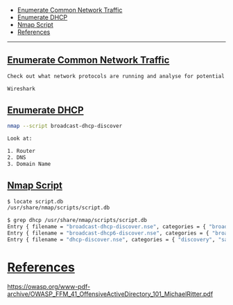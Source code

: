 - [Enumerate Common Network Traffic](#enumerate-common-network-traffic)
- [Enumerate DHCP](#enumerate-dhcp)
- [Nmap Script](#nmap-script)
- [References](#references)

-------------------------------------------

## [Enumerate Common Network Traffic](#enumerate-common-network-traffic)
```sh
Check out what network protocols are running and analyse for potential weaknesses

Wireshark
```

## [Enumerate DHCP](#enumerate-dhcp)
```sh
nmap --script broadcast-dhcp-discover

Look at:

1. Router
2. DNS
3. Domain Name
```

## [Nmap Script](#nmap-script)
```sh
$ locate script.db
/usr/share/nmap/scripts/script.db

$ grep dhcp /usr/share/nmap/scripts/script.db
Entry { filename = "broadcast-dhcp-discover.nse", categories = { "broadcast", "safe", } }
Entry { filename = "broadcast-dhcp6-discover.nse", categories = { "broadcast", "safe", } }
Entry { filename = "dhcp-discover.nse", categories = { "discovery", "safe", } }
```

# [References](#references-1)

https://owasp.org/www-pdf-archive/OWASP_FFM_41_OffensiveActiveDirectory_101_MichaelRitter.pdf